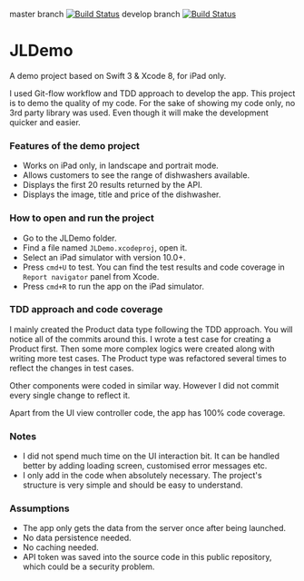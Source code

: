master branch [![Build Status](https://travis-ci.org/proper/JLDemo.svg?branch=master)](https://travis-ci.org/proper/JLDemo) develop branch [![Build Status](https://travis-ci.org/proper/JLDemo.svg?branch=develop)](https://travis-ci.org/proper/JLDemo)

# JLDemo

A demo project based on Swift 3 & Xcode 8, for iPad only.

I used Git-flow workflow and TDD approach to develop the app. This project is to demo the quality of my code. For the sake of showing my code only, no 3rd party library was used. Even though it will make the development quicker and easier.

### Features of the demo project
- Works on iPad only, in landscape and portrait mode.
- Allows customers to see the range of dishwashers available.
- Displays the first 20 results returned by the API.
- Displays the image, title and price of the dishwasher.

### How to open and run the project
- Go to the JLDemo folder.
- Find a file named `JLDemo.xcodeproj`, open it.
- Select an iPad simulator with version 10.0+.
- Press `cmd+U` to test. You can find the test results and code coverage in `Report navigator` panel from Xcode.
- Press `cmd+R` to run the app on the iPad simulator.

### TDD approach and code coverage

I mainly created the Product data type following the TDD approach. You will notice all of the commits around this. I wrote a test case for creating a Product first. Then some more complex logics were created along with writing more test cases. The Product type was refactored several times to reflect the changes in test cases.

Other components were coded in similar way. However I did not commit every single change to reflect it.

Apart from the UI view controller code, the app has 100% code coverage.

### Notes
- I did not spend much time on the UI interaction bit. It can be handled better by adding loading screen, customised error messages etc.
- I only add in the code when absolutely necessary. The project's structure is very simple and should be easy to understand.

### Assumptions
- The app only gets the data from the server once after being launched.
- No data persistence needed.
- No caching needed.
- API token was saved into the source code in this public repository, which could be a security problem.
